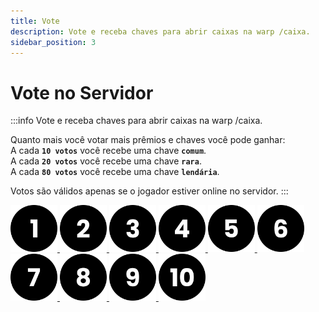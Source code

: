 ```yaml
---
title: Vote
description: Vote e receba chaves para abrir caixas na warp /caixa.
sidebar_position: 3
---
```


# Vote no Servidor

:::info Vote e receba chaves para abrir caixas na warp /caixa.

Quanto mais você votar mais prêmios e chaves você pode ganhar:  
A cada **`10 votos`** você recebe uma chave **`comum`**.  
A cada **`20 votos`** você recebe uma chave **`rara`**.  
A cada **`80 votos`** você recebe uma chave **`lendária`**.

Votos são válidos apenas se o jogador estiver online no servidor.
:::

  <a href="https://minecraft-mp.com/server/225174/vote">
  <img src="/img/numero-1.png" alt="Site 1" width="75" height="75" style={{  marginRight: 20 }}></img>
  </a>

  <a href="https://www.planetminecraft.com/server/armageddon-server/vote">
  <img src="/img/numero-2.png" alt="Site 2" width="75" height="75" style={{  marginRight: 20 }}></img>
  </a>
  
  <a href="https://minecraft-server-list.com/server/441552/vote">
  <img src="/img/numero-3.png" alt="Site 3" width="75" height="75" style={{  marginRight: 20 }}></img>
  </a>
  
  <a href="https://topg.org/Minecraft/in-515193">
  <img src="/img/numero-4.png" alt="Site 4" width="75" height="75" style={{  marginRight: 20 }}></img>
  </a>

  <a href="https://minecraftservers.org/vote/554608">
  <img src="/img/numero-5.png" alt="Site 5" width="75" height="75" style={{  marginRight: 20 }}></img>
  </a>

  <a href="https://topminecraftservers.org/vote/6030">
  <img src="/img/numero-6.png" alt="Site 6" width="75" height="75" style={{  marginRight: 20 }}></img>
  </a>

  <a href="https://mccommunity.net/server/127-Armageddon+Server/vote">
  <img src="/img/numero-7.png" alt="Site 7" width="75" height="75" style={{  marginRight: 20 }}></img>
  </a>

  <a href="https://minecraft-server.net/vote/ArmaMC">
  <img src="/img/numero-8.png" alt="Site 8" width="75" height="75" style={{  marginRight: 20 }}></img>
  </a>

  <a href="https://best-minecraft-servers.co/server-armageddon-server.4190/vote">
  <img src="/img/numero-9.png" alt="Site 9" width="75" height="75" style={{  marginRight: 20 }}></img>
  </a>

  <a href="https://servers-minecraft.net/server-armageddon-server.1115/vote">
  <img src="/img/numero-10.png" alt="Site 10" width="75" height="75" style={{  marginRight: 20 }}></img>
  </a>